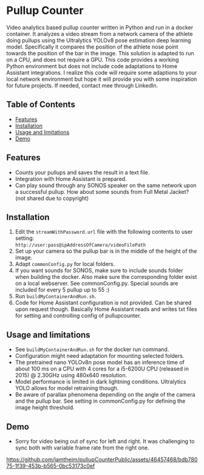 # Pullup Counter

Video analytics based pullup counter written in Python and run in a docker container. It analyzes a video stream from a network camera of the athlete doing pullups using the Ultralytics YOLOv8 pose estimation deep learning model. Specifically it compares the position of the athlete nose point towards the position of the bar in the image. This solution is adapted to run on a CPU, and does not require a GPU. 
This code provides a working Python environment but does not include code adaptations to Home Assistant integrations. I realize this code will require some adaptions to your local network environment but hope it will provide you with some inspiration for future projects. If needed, contact mee through LinkedIn.

## Table of Contents

- [Features](#features)  
- [Installation](#installation)  
- [Usage and limitations](#usage)
- [Demo](#demo)

## Features  
- Counts your pullups and saves the result in a text file.  
- Integration with Home Assistant is prepared. 
- Can play sound through any SONOS speaker on the same network upon a successful pullup. How about some sounds from Full Metal Jacket? (not shared due to copyright)

## Installation  
1. Edit the `streamWithPassword.url` file with the following contents to user setting:  
   `http://user:pass@ipAddressOfCamera/videoFilePath`  
2. Set up your camera so the pullup bar is in the middle of the height of the image. 
3. Adapt `commonConfig.py` for local folders.
4. If you want sounds for SONOS, make sure to include sounds folder when building the docker. Also 
make sure the corresponding folder exist on a local webserver. See commonConfig.py. 
Special sounds are included for every 5 pullup up to 55 :) 
5. Run `buildMyContainerAndRun.sh`. 
6. Code for Home Assistant configuration is not provided. Can be shared upon request though. Basically Home Assistant reads and writes txt files for setting and controlling config of pullupcounter. 

## Usage and limitations
- See `buildMyContainerAndRun.sh` for the docker run command.  
- Configuration might need adaptation for mounting selected folders. 
- The pretrained nano YOLOv8n pose model has an inference time of about 100 ms on a CPU with 4 cores for a i5-6200U CPU (released in 2015) @ 2.30GHz using 480x640 resolution. 
- Model performance is limited in dark lightning conditions. Ultralytics YOLO allows for model retraining though. 
- Be aware of parallax phenomena depending on the angle of the camera and the pullup bar. See setting in commonConfig.py for defining the image height threshold. 

## Demo  
- Sorry for video being out of sync for left and right. It was challenging to sync both with variable frame rate from the right one. 

https://github.com/jamtheim/pullupCounterPublic/assets/46457468/bdb78075-1f39-453b-b565-0bc53173c0ef





